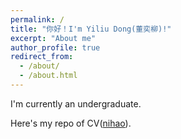 ```yaml
---
permalink: /
title: "你好！I'm Yiliu Dong(董奕柳)!"
excerpt: "About me"
author_profile: true
redirect_from: 
  - /about/
  - /about.html
---
```


I'm currently an undergraduate.

Here's my repo of CV([nihao](https://github.com/qianlihuang/dongyiliu)). 


